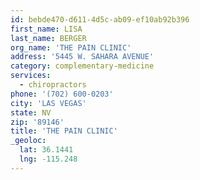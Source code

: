 ```yaml
---
id: bebde470-d611-4d5c-ab09-ef10ab92b396
first_name: LISA
last_name: BERGER
org_name: 'THE PAIN CLINIC'
address: '5445 W. SAHARA AVENUE'
category: complementary-medicine
services:
  - chiropractors
phone: '(702) 600-0203'
city: 'LAS VEGAS'
state: NV
zip: '89146'
title: 'THE PAIN CLINIC'
_geoloc:
  lat: 36.1441
  lng: -115.248
---
```

